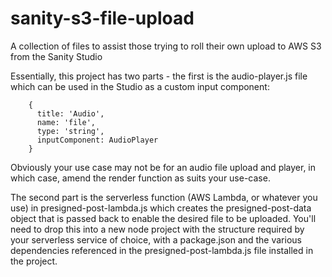 # sanity-s3-file-upload
A collection of files to assist those trying to roll their own upload to AWS S3 from the Sanity Studio

Essentially, this project has two parts - the first is the audio-player.js file which can be used in the Studio as a custom input component:
```
    {
      title: 'Audio',
      name: 'file',
      type: 'string',
      inputComponent: AudioPlayer
    }
```

Obviously your use case may not be for an audio file upload and player, in which case, amend the render function as suits your use-case.

The second part is the serverless function (AWS Lambda, or whatever you use) in presigned-post-lambda.js which creates the presigned-post-data object that is passed back to enable the desired file to be uploaded. You'll need to drop this into a new node project with the structure required by your serverless service of choice, with a package.json and the various dependencies referenced in the presigned-post-lambda.js file installed in the project.
